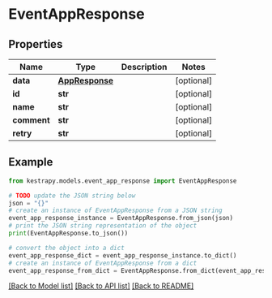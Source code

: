 # EventAppResponse


## Properties

Name | Type | Description | Notes
------------ | ------------- | ------------- | -------------
**data** | [**AppResponse**](AppResponse.md) |  | [optional] 
**id** | **str** |  | [optional] 
**name** | **str** |  | [optional] 
**comment** | **str** |  | [optional] 
**retry** | **str** |  | [optional] 

## Example

```python
from kestrapy.models.event_app_response import EventAppResponse

# TODO update the JSON string below
json = "{}"
# create an instance of EventAppResponse from a JSON string
event_app_response_instance = EventAppResponse.from_json(json)
# print the JSON string representation of the object
print(EventAppResponse.to_json())

# convert the object into a dict
event_app_response_dict = event_app_response_instance.to_dict()
# create an instance of EventAppResponse from a dict
event_app_response_from_dict = EventAppResponse.from_dict(event_app_response_dict)
```
[[Back to Model list]](../README.md#documentation-for-models) [[Back to API list]](../README.md#documentation-for-api-endpoints) [[Back to README]](../README.md)


